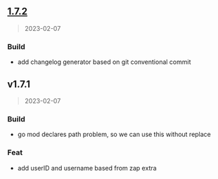 
<a name="1.7.2"></a>
## [1.7.2](https://gitlab.com/forgebots/team/golang-edu-bot/compare/v1.7.1...1.7.2)

> 2023-02-07

### Build

* add changelog generator based on git conventional commit 


<a name="v1.7.1"></a>
## v1.7.1

> 2023-02-07

### Build

* go mod declares path problem, so we can use this without replace 

### Feat

* add userID and username based from zap extra 

